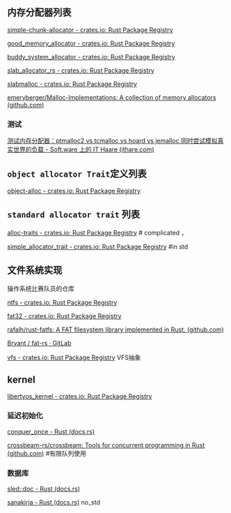 ## 内存分配器列表

[simple-chunk-allocator - crates.io: Rust Package Registry](https://crates.io/crates/simple-chunk-allocator)

[good_memory_allocator - crates.io: Rust Package Registry](https://crates.io/crates/good_memory_allocator)

[buddy_system_allocator - crates.io: Rust Package Registry](https://crates.io/crates/buddy_system_allocator)

[slab_allocator_rs - crates.io: Rust Package Registry](https://crates.io/crates/slab_allocator_rs)

[slabmalloc - crates.io: Rust Package Registry](https://crates.io/crates/slabmalloc)



[emeryberger/Malloc-Implementations: A collection of memory allocators (github.com)](https://github.com/emeryberger/Malloc-Implementations)



### 测试

[测试内存分配器：ptmalloc2 vs tcmalloc vs hoard vs jemalloc 同时尝试模拟真实世界的负载 - Soft.ware 上的 IT Haare (ithare.com)](http://ithare.com/testing-memory-allocators-ptmalloc2-tcmalloc-hoard-jemalloc-while-trying-to-simulate-real-world-loads/)

## `object allocator Trait`定义列表

[object-alloc - crates.io: Rust Package Registry](https://crates.io/crates/object-alloc)



## `standard allocator trait` 列表

[alloc-traits - crates.io: Rust Package Registry](https://crates.io/crates/alloc-traits) # complicated ，

[simple_allocator_trait - crates.io: Rust Package Registry](https://crates.io/crates/simple_allocator_trait)  #in std



## 文件系统实现

操作系统比赛队员的仓库

[ntfs - crates.io: Rust Package Registry](https://crates.io/crates/ntfs)

[fat32 - crates.io: Rust Package Registry](https://crates.io/crates/fat32)

[rafalh/rust-fatfs: A FAT filesystem library implemented in Rust. (github.com)](https://github.com/rafalh/rust-fatfs)

[Bryant / fat-rs · GitLab](https://gitlab.com/susurrus/fat-rs)

[vfs - crates.io: Rust Package Registry](https://crates.io/crates/vfs) VFS抽象

## kernel

[libertyos_kernel - crates.io: Rust Package Registry](https://crates.io/crates/libertyos_kernel)



### 延迟初始化

[conquer_once - Rust (docs.rs)](https://docs.rs/conquer-once/latest/conquer_once/index.html)

[crossbeam-rs/crossbeam: Tools for concurrent programming in Rust (github.com)](https://github.com/crossbeam-rs/crossbeam)  #有限队列使用



### 数据库

[sled::doc - Rust (docs.rs)](https://docs.rs/sled/latest/sled/doc/index.html)

[sanakirja - Rust (docs.rs)](https://docs.rs/sanakirja/latest/sanakirja/index.html) no_std





